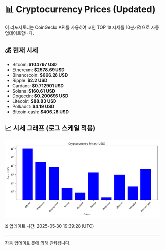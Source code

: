 
# 📊 Cryptocurrency Prices (Updated)

이 리포지토리는 CoinGecko API를 사용하여 코인 TOP 10 시세를 10분가격으로 자동 업데이트합니다.

## 💰 현재 시세
- Bitcoin: **$104797 USD**
- Ethereum: **$2578.69 USD**
- Binancecoin: **$666.26 USD**
- Ripple: **$2.2 USD**
- Cardano: **$0.712901 USD**
- Solana: **$160.61 USD**
- Dogecoin: **$0.200696 USD**
- Litecoin: **$88.83 USD**
- Polkadot: **$4.19 USD**
- Bitcoin-cash: **$406.28 USD**

## 📈 시세 그래프 (로그 스케일 적용)
![Crypto Prices](crypto_prices.png)

⏳ 업데이트 시간: 2025-05-30 19:39:28 (UTC)

---
자동 업데이트 봇에 의해 관리됩니다.
